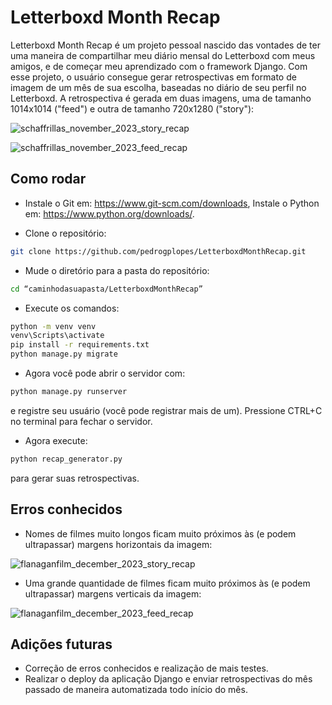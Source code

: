 # Letterboxd Month Recap
Letterboxd Month Recap é um projeto pessoal nascido das vontades de ter uma maneira de compartilhar meu diário mensal do Letterboxd com meus amigos, e de começar meu aprendizado com o framework Django. Com esse projeto, o usuário consegue gerar retrospectivas em formato de imagem de um mês de sua escolha, baseadas no diário de seu perfil no Letterboxd. A retrospectiva é gerada em duas imagens, uma de tamanho 1014x1014 ("feed") e outra de tamanho 720x1280 ("story"): 

![schaffrillas_november_2023_story_recap](https://github.com/pedrogplopes/LetterboxdMonthRecap/assets/93411648/cb43231a-4b2c-4f46-8382-9fb1635d3be9)


![schaffrillas_november_2023_feed_recap](https://github.com/pedrogplopes/LetterboxdMonthRecap/assets/93411648/43309646-4ecf-4deb-a3a2-bc07b15ff7bc)


## Como rodar

* Instale o Git em: https://www.git-scm.com/downloads, Instale o Python em: https://www.python.org/downloads/.

* Clone o repositório:

```bash
git clone https://github.com/pedrogplopes/LetterboxdMonthRecap.git
```
* Mude o diretório para a pasta do repositório:

```bash
cd “caminhodasuapasta/LetterboxdMonthRecap”
```

* Execute os comandos:

```bash
python -m venv venv
venv\Scripts\activate
pip install -r requirements.txt
python manage.py migrate
```

* Agora você pode abrir o servidor com:

```bash
python manage.py runserver
```

e registre seu usuário (você pode registrar mais de um). Pressione CTRL+C no terminal para fechar o servidor.

* Agora execute:

```bash
python recap_generator.py
```

para gerar suas retrospectivas.


## Erros conhecidos

* Nomes de filmes muito longos ficam muito próximos às (e podem ultrapassar) margens horizontais da imagem:

![flanaganfilm_december_2023_story_recap](https://github.com/pedrogplopes/LetterboxdMonthRecap/assets/93411648/eb93816b-e353-4d4a-8bf8-a4eb33d15ac6)


* Uma grande quantidade de filmes ficam muito próximos às (e podem ultrapassar) margens verticais da imagem:

![flanaganfilm_december_2023_feed_recap](https://github.com/pedrogplopes/LetterboxdMonthRecap/assets/93411648/70f67809-ea5d-4acf-ae26-5d4c041cfac0)


## Adições futuras

* Correção de erros conhecidos e realização de mais testes.
* Realizar o deploy da aplicação Django e enviar retrospectivas do mês passado de maneira automatizada todo início do mês.

